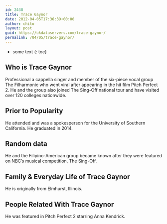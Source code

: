 ```yaml
---
id: 2438
title: Trace Gaynor
date: 2012-04-05T17:36:39+00:00
author: chito
layout: post
guid: https://ukdataservers.com/trace-gaynor/
permalink: /04/05/trace-gaynor/
---
```


* some text
{: toc}
          
          
## Who is  Trace Gaynor
                  
                  
                  
Professional a cappella singer and member of the six-piece vocal group The Filharmonic who went viral after appearing in the hit film Pitch Perfect 2. He and the group also joined The Sing-Off national tour and have visited over 120 colleges nationwide.
                  
                
                
                
## Prior to Popularity 
                  
                  
                  
He attended and was a spokesperson for the University of Southern California. He graduated in 2014.
                  
                
                
                
## Random data 
                  
                  
                  
He and the Filipino-American group became known after they were featured on NBC&#8217;s musical competition, The Sing-Off.
                  
                
                
                
## Family & Everyday Life of Trace Gaynor
                  
                  
                  
He is originally from Elmhurst, Illinois.
                  
                
                
                
## People Related With  Trace Gaynor
                  
                  
                  
He was featured in Pitch Perfect 2 starring Anna Kendrick.
                  
                
              
            
          
          
          
    
    
  

